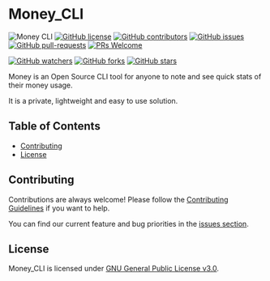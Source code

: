 # Money_CLI

![Money CLI](https://img.shields.io/badge/Money-CLI-blueviolet)
[![GitHub license](https://img.shields.io/github/license/Stratis-Dermanoutsos/Money_CLI.svg)](https://github.com/Stratis-Dermanoutsos/Money_CLI/blob/master/LICENSE)
[![GitHub contributors](https://img.shields.io/github/contributors/Stratis-Dermanoutsos/Money_CLI.svg)](https://GitHub.com/Stratis-Dermanoutsos/Money_CLI/graphs/contributors/)
[![GitHub issues](https://img.shields.io/github/issues/Stratis-Dermanoutsos/Money_CLI.svg)](https://GitHub.com/Stratis-Dermanoutsos/Money_CLI/issues/)
[![GitHub pull-requests](https://img.shields.io/github/issues-pr/Stratis-Dermanoutsos/Money_CLI.svg)](https://GitHub.com/Stratis-Dermanoutsos/Money_CLI/pulls/)
[![PRs Welcome](https://img.shields.io/badge/PRs-welcome-brightgreen.svg?style=flat-square)](http://makeapullrequest.com)

[![GitHub watchers](https://img.shields.io/github/watchers/stratis-dermanoutsos/Money_CLI.svg?style=social&label=Watch&maxAge=2592000)](https://GitHub.com/stratis-dermanoutsos/Money_CLI/watchers/)
[![GitHub forks](https://img.shields.io/github/forks/stratis-dermanoutsos/Money_CLI.svg?style=social&label=Fork&maxAge=2592000)](https://GitHub.com/stratis-dermanoutsos/Money_CLI/network/)
[![GitHub stars](https://img.shields.io/github/stars/stratis-dermanoutsos/Money_CLI.svg?style=social&label=Star&maxAge=2592000)](https://GitHub.com/stratis-dermanoutsos/Money_CLI/stargazers/)

Money is an Open Source CLI tool for anyone to note and see quick stats of their money usage.

It is a private, lightweight and easy to use solution.

## Table of Contents

- [Contributing](#contributing)
- [License](#license)

## Contributing

Contributions are always welcome! Please follow the [Contributing Guidelines](https://github.com/Stratis-Dermanoutsos/Money_CLI/blob/main/CONTRIBUTING.md#contributing-guidelines) if you want to help.

You can find our current feature and bug priorities in the [issues section](https://github.com/Stratis-Dermanoutsos/Money_CLI/issues).

## License

Money_CLI is licensed under [GNU General Public License v3.0](https://github.com/Stratis-Dermanoutsos/Money_CLI/blob/main/LICENSE).
